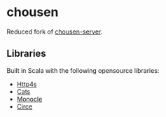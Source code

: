 # chousen

Reduced fork of [chousen-server](https://github.com/RawToast/chousen-server).

## Libraries

Built in Scala with the following opensource libraries:

* [Http4s](https://github.com/http4s/http4s)
* [Cats](https://github.com/typelevel/cats)
* [Monocle](https://github.com/julien-truffaut/monocle)
* [Circe](https://github.com/circe/circe)

